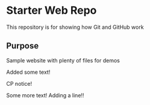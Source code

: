 # Starter Web Repo

This repository is for showing how Git and GitHub work

## Purpose

Sample website with plenty of files for demos

Added some text!

CP notice!

Some more text!
Adding a line!!
